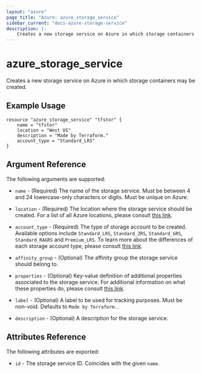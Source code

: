 ```yaml
---
layout: "azure"
page_title: "Azure: azure_storage_service"
sidebar_current: "docs-azure-storage-service"
description: |-
    Creates a new storage service on Azure in which storage containers may be created.
---
```


# azure\_storage\_service

Creates a new storage service on Azure in which storage containers may be created.

## Example Usage

```
resource "azure_storage_service" "tfstor" {
    name = "tfstor"
    location = "West US"
    description = "Made by Terraform."
    account_type = "Standard_LRS"
}
````

## Argument Reference

The following arguments are supported:

* `name` - (Required) The name of the storage service. Must be between 4 and 24
    lowercase-only characters or digits. Must be unique on Azure.

* `location` - (Required) The location where the storage service should be created.
    For a list of all Azure locations, please consult [this link](http://azure.microsoft.com/en-us/regions/).

* `account_type` - (Required) The type of storage account to be created.
    Available options include `Standard_LRS`, `Standard_ZRS`, `Standard_GRS`,
    `Standard_RAGRS` and `Premium_LRS`. To learn more about the differences
    of each storage account type, please consult [this link](http://blogs.msdn.com/b/windowsazurestorage/archive/2013/12/11/introducing-read-access-geo-replicated-storage-ra-grs-for-windows-azure-storage.aspx).

* `affinity_group` - (Optional) The affinity group the storage service should
    belong to.

* `properties` - (Optional) Key-value definition of additional properties
    associated to the storage service. For additional information on what
    these properties do, please consult [this link](https://msdn.microsoft.com/en-us/library/azure/hh452235.aspx).

* `label` - (Optional) A label to be used for tracking purposes. Must be
    non-void. Defaults to `Made by Terraform.`.

* `description` - (Optional) A description for the storage service.

## Attributes Reference

The following attributes are exported:

* `id` - The storage service ID. Coincides with the given `name`.
